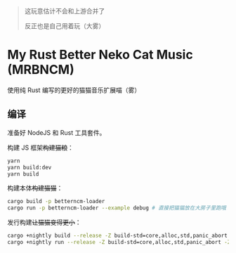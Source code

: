 > 这玩意估计不会和上游合并了
> 
> 反正也是自己用着玩（大雾）

# My Rust Better Neko Cat Music (MRBNCM)

使用纯 Rust 编写的更好的猫猫音乐扩展喵（雾）

## 编译

准备好 NodeJS 和 Rust 工具套件。

构建 JS 框架~~构建猫粮~~：
```bash
yarn
yarn build:dev
yarn build
```

构建本体~~构建猫猫~~：

```bash
cargo build -p betterncm-loader
cargo run -p betterncm-loader --example debug # 直接把猫猫放在大房子里跑哦
```

发行构建~~让猫猫变得更小~~：

```bash
cargo +nightly build --release -Z build-std=core,alloc,std,panic_abort -Z build-std-features=panic_immediate_abort --target i686-pc-windows-msvc -p betterncm-loader
cargo +nightly run --release -Z build-std=core,alloc,std,panic_abort -Z build-std-features=panic_immediate_abort --target i686-pc-windows-msvc -p betterncm-loader --example debug # 直接把猫猫放在大房子里跑哦
```
